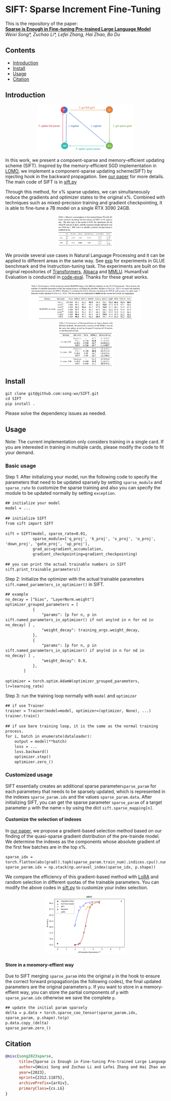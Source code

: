 # SIFT: Sparse Increment Fine-Tuning
This is the repository of the paper: \
[**Sparse is Enough in Fine-tuning Pre-trained Large Language Model**](https://arxiv.org/abs/2312.11875)\
*Weixi Song\*, Zuchao Li\*, Lefei Zhang, Hai Zhao, Bo Du*

## Contents
- [Introduction](#Introduction)
- [Install](#Intall)
- [Usage](#Usage)
- [Citation](#Citation)

## Introduction
 

<div align=center>
  <img src="./assets/implementation.png" alt="implementation" width="60%">
</div>

In this work, we present a compoent-sparse and memory-efficient updating scheme (SIFT). Inspired by the memory-efficient SGD implementation in [LOMO](https://github.com/OpenLMLab/LOMO), we implement a component-sparse updating scheme(SIFT) by injecting hook in the backward propagation. See [our paper](https://arxiv.org/abs/2312.11875) for more details. The main code of SIFT is in [sift.py](./sift/sift.py)

Through this method, for x% sparse updates, we can simultaneously reduce the gradients and optimizer states to the original x%. Combined with techniques such as mixed-precision training and gradient checkpointing, it is able to fine-tune a 7B model on a single RTX 3090 24GB.

<div align=center>
  <img src="./assets/mem.png" alt="memory comsumption" width="35%">
</div>

We provide several use cases in Natural Language Processing and it can be applied to different areas in the same way. See [exp](./exp/) for experiments in GLUE benchmark and the Instruction-tuning task. The experiments are built on the orginal repositories of [Transformers](https://github.com/huggingface/transformers/tree/main/examples/pytorch/text-classification), [Alpaca](https://github.com/tatsu-lab/stanford_alpaca) and [MMLU](https://github.com/hendrycks/test). HumanEval Evaluation is conducted in [code-eval](https://github.com/abacaj/code-eval). Thanks for these great works.
<div align=center>
  <img src="./assets/glue.png" alt="glue" width="70%">
</div>
<div align=center>
  <img src="./assets/instruction.png" alt="instruction" width="35%">
</div>




## Install
```
git clone git@github.com:song-wx/SIFT.git
cd SIFT
pip install .
```
Please solve the dependency issues as needed.
## Usage

Note: The current implementation only considers training in a single card. If you are interested in training in multiple cards, please modify the code to fit your demand.

### Basic usage

Step 1: After initializing your model, run the following code to specify the parameters that need to be updated sparsely by setting `sparse_module` and `sparse_rate` to customize the sparse training and also you can specify the module to be updated normally by setting `exception`. 
```
## initialize your model
model = ...

## initialize SIFT 
from sift import SIFT

sift = SIFT(model, sparse_rate=0.01, 
            sparse_module=['q_proj', 'k_proj', 'v_proj', 'o_proj', 'down_proj', 'gate_proj', 'up_proj'],
            grad_acc=gradient_accumulation,
            gradient_checkpointing=gradient_checkpointing)

## you can print the actual trainable numbers in SIFT
sift.print_trainable_parameters()
```

Step 2: Initialize the optimizer with the actual trainable parameters `sift.named_parameters_in_optimizer()` in SIFT.
```
## example
no_decay = ["bias", "LayerNorm.weight"]
optimizer_grouped_parameters = [
            {
                "params": [p for n, p in sift.named_parameters_in_optimizer() if not any(nd in n for nd in no_decay) ] ,
                "weight_decay": training_args.weight_decay,
            },
            {
                "params": [p for n, p in sift.named_parameters_in_optimizer() if any(nd in n for nd in no_decay) ] ,
                "weight_decay": 0.0,
            },   
        ]
    
optimizer = torch.optim.AdamW(optimizer_grouped_parameters, lr=learning_rate)
```
Step 3: run the training loop normally with `model` and `optimizer`
```
## if use Trainer
trainer = Trainer(model=model, optimizer=(optimizer, None), ...)
trainer.train()

## if use bare training loop, it is the same as the normal training process.
for i, batch in enumerate(dataloader):
    output = model(**batch)
    loss = ...
    loss.backward()
    optimizer.step()
    optimizer.zero_()
```
### Customized usage

SIFT essentially creates an additional sparse parameter`sparse_param` for each parameter`p` that needs to be sparsely updated, which is represented in the indexes `sparse_param.idx` and the values `sparse_param.data`. After initializing SIFT, you can get the sparse parameter `sparse_param` of a target parameter `p` with the name `n` by using the dict `sift.sparse_mapping[n]`. 

#### Customize the selection of indexes
In [our paper](https://arxiv.org/abs/2312.11875), we propose a gradient-based selection method based on our finding of the quasi-sparse gradient distribution of the pre-trainde model. We determine the indexes as the components whose absolute gradient of the first few batches are in the top x%.
```
sparse_idx = torch.flatten(abs(grad)).topk(sparse_param.train_num).indices.cpu().numpy() 
sparse_param.idx = np.stack(np.unravel_index(sparse_idx, p.shape))
```
We compare the efficiency of this gradient-based method with [LoRA](https://arxiv.org/abs/2106.09685) and random selection in different quotas of the trainable parameters. You can modify the above codes in [sift.py](./sift/sift.py) to customize your index selection.
<div align=center>
  <img src="./assets/sr.png" alt="efficiency" width="50%">
</div>


#### Store in a meomory-effient way
Due to SIFT merging `sparse_param` into the original `p` in the hook to ensure the correct forward propagation(as the following codes), the final updated parameters are the original parameters `p`. If you want to store in a memory-effient way, you can store the partial components of `p` with  `sparse_param.idx` otherwise we save the complete `p`.
```
## update the initial param sparsely
delta = p.data + torch.sparse_coo_tensor(sparse_param.idx, sparse_param, p.shape).to(p)
p.data.copy_(delta)  
sparse_param.zero_()
```

## Citation

```Bibtex
@misc{song2023sparse,
      title={Sparse is Enough in Fine-tuning Pre-trained Large Language Model}, 
      author={Weixi Song and Zuchao Li and Lefei Zhang and Hai Zhao and Bo Du},
      year={2023},
      eprint={2312.11875},
      archivePrefix={arXiv},
      primaryClass={cs.LG}
}
```
